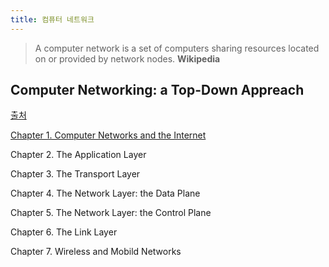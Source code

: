 ```yaml
---
title: 컴퓨터 네트워크
---
```


> A computer network is a set of computers sharing resources located on or provided by network nodes. **Wikipedia**

## Computer Networking: a Top-Down Appreach

[출처](http://gaia.cs.umass.edu/kurose_ross/videos/1/)

[Chapter 1. Computer Networks and the Internet](./kurose/chapter1/)

Chapter 2. The Application Layer

Chapter 3. The Transport Layer

Chapter 4. The Network Layer: the Data Plane

Chapter 5. The Network Layer: the Control Plane

Chapter 6. The Link Layer

Chapter 7. Wireless and Mobild Networks
